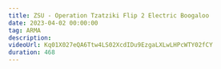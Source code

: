 ```yaml
---
title: ZSU - Operation Tzatziki Flip 2 Electric Boogaloo
date: 2023-04-02 00:00:00
tag: ARMA
description:
videoUrl: Kq01X027eQA6Ttw4LS02XcdIDu9EzgaLXLwLHPcWTY02fCY
duration: 468
---
```

